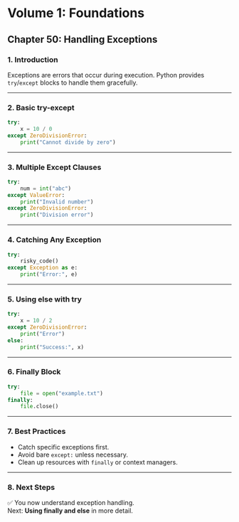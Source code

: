# Volume 1: Foundations
## Chapter 50: Handling Exceptions

### 1. Introduction
Exceptions are errors that occur during execution. Python provides `try`/`except` blocks to handle them gracefully.

---

### 2. Basic try-except
```python
try:
    x = 10 / 0
except ZeroDivisionError:
    print("Cannot divide by zero")
```

---

### 3. Multiple Except Clauses
```python
try:
    num = int("abc")
except ValueError:
    print("Invalid number")
except ZeroDivisionError:
    print("Division error")
```

---

### 4. Catching Any Exception
```python
try:
    risky_code()
except Exception as e:
    print("Error:", e)
```

---

### 5. Using else with try
```python
try:
    x = 10 / 2
except ZeroDivisionError:
    print("Error")
else:
    print("Success:", x)
```

---

### 6. Finally Block
```python
try:
    file = open("example.txt")
finally:
    file.close()
```

---

### 7. Best Practices
- Catch specific exceptions first.  
- Avoid bare `except:` unless necessary.  
- Clean up resources with `finally` or context managers.

---

### 8. Next Steps
✅ You now understand exception handling.  
Next: **Using finally and else** in more detail.
